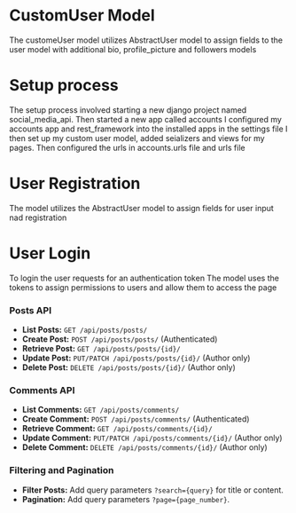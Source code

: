 # CustomUser Model
The customeUser model utilizes AbstractUser model to assign fields to the user model with additional bio, profile_picture and followers models

# Setup process
The setup process involved starting a new django project named social_media_api.
Then started a new app called accounts
I configured my accounts app and rest_framework into the installed apps in the settings file
I then set up my custom user model, added seializers and views for my pages.
Then configured the urls in accounts.urls file and urls file

# User Registration
The model utilizes the AbstractUser model to assign fields for user input nad registration

# User Login
To login the user requests for an authentication token
The model uses the tokens to assign permissions to users and allow them to access the page

### Posts API
- **List Posts:** `GET /api/posts/posts/`
- **Create Post:** `POST /api/posts/posts/` (Authenticated)
- **Retrieve Post:** `GET /api/posts/posts/{id}/`
- **Update Post:** `PUT/PATCH /api/posts/posts/{id}/` (Author only)
- **Delete Post:** `DELETE /api/posts/posts/{id}/` (Author only)

### Comments API
- **List Comments:** `GET /api/posts/comments/`
- **Create Comment:** `POST /api/posts/comments/` (Authenticated)
- **Retrieve Comment:** `GET /api/posts/comments/{id}/`
- **Update Comment:** `PUT/PATCH /api/posts/comments/{id}/` (Author only)
- **Delete Comment:** `DELETE /api/posts/comments/{id}/` (Author only)

### Filtering and Pagination
- **Filter Posts:** Add query parameters `?search={query}` for title or content.
- **Pagination:** Add query parameters `?page={page_number}`.
